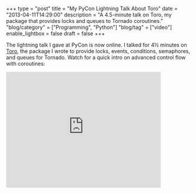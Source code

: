 +++
type = "post"
title = "My PyCon Lightning Talk About Toro"
date = "2013-04-11T14:29:00"
description = "A 4.5-minute talk on Toro, my package that provides locks and queues to Tornado coroutines."
"blog/category" = ["Programming", "Python"]
"blog/tag" = ["video"]
enable_lightbox = false
draft = false
+++

<p>The lightning talk I gave at PyCon is now online. I talked for 4&#189; minutes on <a href="http://toro.readthedocs.org/en/stable/">Toro</a>, the package I wrote to provide locks, events, conditions, semaphores, and queues for Tornado. Watch for a quick intro on advanced control flow with coroutines:</p>
<iframe width="420" height="315" src="http://www.youtube.com/embed/pYZNLOKEE5I?rel=0" frameborder="0" allowfullscreen></iframe>
    